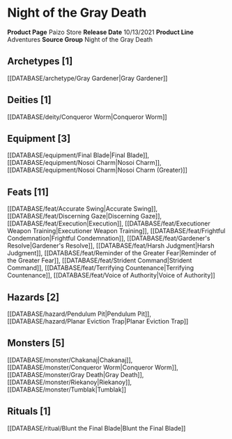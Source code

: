 ﻿---
id: '99'
name: Night of the Gray Death
rarity: Common
rus_type_level: null
source: null
trait: null
type: Source

---
# Night of the Gray Death

**Product Page** Paizo Store
**Release Date** 10/13/2021
**Product Line** Adventures
**Source Group** Night of the Gray Death

## Archetypes [1]

[[DATABASE/archetype/Gray Gardener|Gray Gardener]]

## Deities [1]

[[DATABASE/deity/Conqueror Worm|Conqueror Worm]]

## Equipment [3]

[[DATABASE/equipment/Final Blade|Final Blade]], [[DATABASE/equipment/Nosoi Charm|Nosoi Charm]], [[DATABASE/equipment/Nosoi Charm|Nosoi Charm (Greater)]]

## Feats [11]

[[DATABASE/feat/Accurate Swing|Accurate Swing]], [[DATABASE/feat/Discerning Gaze|Discerning Gaze]], [[DATABASE/feat/Execution|Execution]], [[DATABASE/feat/Executioner Weapon Training|Executioner Weapon Training]], [[DATABASE/feat/Frightful Condemnation|Frightful Condemnation]], [[DATABASE/feat/Gardener's Resolve|Gardener's Resolve]], [[DATABASE/feat/Harsh Judgment|Harsh Judgment]], [[DATABASE/feat/Reminder of the Greater Fear|Reminder of the Greater Fear]], [[DATABASE/feat/Strident Command|Strident Command]], [[DATABASE/feat/Terrifying Countenance|Terrifying Countenance]], [[DATABASE/feat/Voice of Authority|Voice of Authority]]

## Hazards [2]

[[DATABASE/hazard/Pendulum Pit|Pendulum Pit]], [[DATABASE/hazard/Planar Eviction Trap|Planar Eviction Trap]]

## Monsters [5]

[[DATABASE/monster/Chakanaj|Chakanaj]], [[DATABASE/monster/Conqueror Worm|Conqueror Worm]], [[DATABASE/monster/Gray Death|Gray Death]], [[DATABASE/monster/Riekanoy|Riekanoy]], [[DATABASE/monster/Tumblak|Tumblak]]

## Rituals [1]

[[DATABASE/ritual/Blunt the Final Blade|Blunt the Final Blade]]